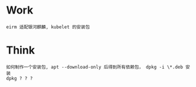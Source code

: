 # Work
    eirm 适配银河麒麟, kubelet 的安装包

# Think
    如何制作一个安装包, apt --download-only 后得到所有依赖包， dpkg -i \*.deb 安装
    dpkg ? ? ?


